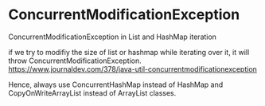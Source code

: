 # ConcurrentModificationException
ConcurrentModificationException in List and HashMap iteration

if we try to modifiy the size of list or hashmap while iterating over it, it will throw ConcurrentModificationException.
https://www.journaldev.com/378/java-util-concurrentmodificationexception

Hence, always use ConcurrentHashMap instead of HashMap and CopyOnWriteArrayList instead of ArrayList classes.
